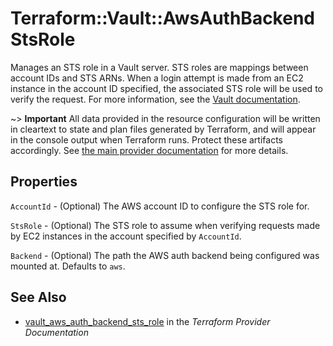 # Terraform::Vault::AwsAuthBackendStsRole

Manages an STS role in a Vault server. STS roles are mappings
between account IDs and STS ARNs. When a login attempt is made
from an EC2 instance in the account ID specified, the associated
STS role will be used to verify the request. For more information,
see the [Vault documentation](https://www.vaultproject.io/docs/auth/aws.html#cross-account-access).

~> **Important** All data provided in the resource configuration will be
 written in cleartext to state and plan files generated by Terraform, and will
 appear in the console output when Terraform runs. Protect these artifacts
 accordingly. See [the main provider documentation](../../index.html) for more
 details.

## Properties

`AccountId` - (Optional) The AWS account ID to configure the STS role for.

`StsRole` - (Optional) The STS role to assume when verifying requests made by EC2 instances in the account specified by `AccountId`.

`Backend` - (Optional) The path the AWS auth backend being configured was mounted at.  Defaults to `aws`.


## See Also

* [vault_aws_auth_backend_sts_role](https://www.terraform.io/docs/providers/vault/r/aws_auth_backend_sts_role.html) in the _Terraform Provider Documentation_